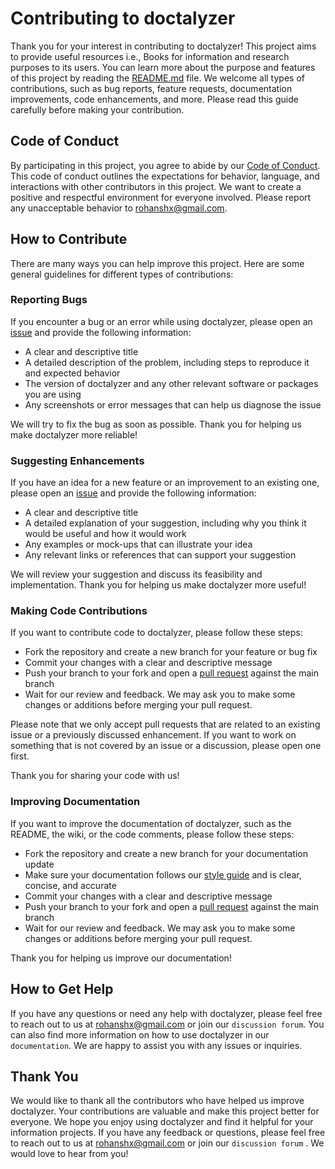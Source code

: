 # Contributing to doctalyzer

Thank you for your interest in contributing to doctalyzer! This project aims to provide useful resources i.e., Books for information and research purposes to its users. You can learn more about the purpose and features of this project by reading the [README.md](README.md) file. We welcome all types of contributions, such as bug reports, feature requests, documentation improvements, code enhancements, and more. Please read this guide carefully before making your contribution.

## Code of Conduct

By participating in this project, you agree to abide by our [Code of Conduct](CODE_OF_CONDUCT.md). This code of conduct outlines the expectations for behavior, language, and interactions with other contributors in this project. We want to create a positive and respectful environment for everyone involved. Please report any unacceptable behavior to rohanshx@gmail.com.

## How to Contribute

There are many ways you can help improve this project. Here are some general guidelines for different types of contributions:

### Reporting Bugs

If you encounter a bug or an error while using doctalyzer, please open an [issue](https://github.com/open-xyz/doctalyzer/issues/new) and provide the following information:

- A clear and descriptive title
- A detailed description of the problem, including steps to reproduce it and expected behavior
- The version of doctalyzer and any other relevant software or packages you are using
- Any screenshots or error messages that can help us diagnose the issue

We will try to fix the bug as soon as possible. Thank you for helping us make doctalyzer more reliable!

### Suggesting Enhancements

If you have an idea for a new feature or an improvement to an existing one, please open an [issue](https://github.com/open-xyz/doctalyzer/issues/new) and provide the following information:

- A clear and descriptive title
- A detailed explanation of your suggestion, including why you think it would be useful and how it would work
- Any examples or mock-ups that can illustrate your idea
- Any relevant links or references that can support your suggestion

We will review your suggestion and discuss its feasibility and implementation. Thank you for helping us make doctalyzer more useful!

### Making Code Contributions

If you want to contribute code to doctalyzer, please follow these steps:

- Fork the repository and create a new branch for your feature or bug fix
- Commit your changes with a clear and descriptive message
- Push your branch to your fork and open a [pull request](https://github.com/open-xyz/doctalyzer/pulls) against the main branch
- Wait for our review and feedback. We may ask you to make some changes or additions before merging your pull request.

Please note that we only accept pull requests that are related to an existing issue or a previously discussed enhancement. If you want to work on something that is not covered by an issue or a discussion, please open one first.

Thank you for sharing your code with us!

### Improving Documentation

If you want to improve the documentation of doctalyzer, such as the README, the wiki, or the code comments, please follow these steps:

- Fork the repository and create a new branch for your documentation update
- Make sure your documentation follows our [style guide](STYLE_GUIDE.md) and is clear, concise, and accurate
- Commit your changes with a clear and descriptive message
- Push your branch to your fork and open a [pull request](https://github.com/open-xyz/doctalyzer/pulls) against the main branch
- Wait for our review and feedback. We may ask you to make some changes or additions before merging your pull request.

Thank you for helping us improve our documentation!

## How to Get Help

If you have any questions or need any help with doctalyzer, please feel free to reach out to us at rohanshx@gmail.com or join our `discussion forum`. You can also find more information on how to use doctalyzer in our `documentation`. We are happy to assist you with any issues or inquiries.

## Thank You

We would like to thank all the contributors who have helped us improve doctalyzer. Your contributions are valuable and make this project better for everyone. We hope you enjoy using doctalyzer and find it helpful for your information projects. If you have any feedback or questions, please feel free to reach out to us at rohanshx@gmail.com or join our `discussion forum` . We would love to hear from you!